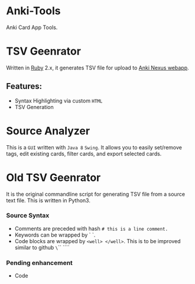 # Anki-Tools
Anki Card App Tools.  


TSV Geenrator
=============

Written in [Ruby](https://www.ruby-lang.org) 2.x, it generates TSV file for upload to [Anki Nexus webapp](https://api.ankiapp.com/nexus/).

Features:
---------
- Syntax Highlighting via custom `HTML`
- TSV Generation


Source Analyzer
===============

This is a `GUI` written with `Java 8` `Swing`.  It allows you to easily set/remove tags, edit existing cards, filter cards, and export selected cards.


Old TSV Geenrator
=================
It is the original commandline script for generating TSV file from a source text file.  This is written in Python3.


### Source Syntax

- Comments are preceded with hash `# this is a line comment.`
- Keywords can be wrapped by \` \`.
- Code blocks are wrapped by `<well> </well>`.  This is to be improved similar to github `\`\`\` \`\`\``


### Pending enhancement
- Code 



